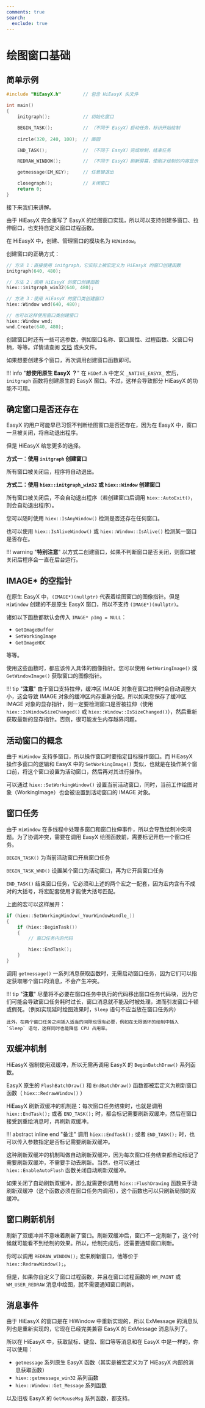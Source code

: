 ```yaml
---
comments: true
search:
  exclude: true
---
```


# 绘图窗口基础

## 简单示例

```cpp
#include "HiEasyX.h"		// 包含 HiEasyX 头文件

int main()
{
	initgraph();			// 初始化窗口

	BEGIN_TASK();			// （不同于 EasyX）启动任务，标识开始绘制
	
	circle(320, 240, 100);	// 画圆

	END_TASK();				// （不同于 EasyX）完成绘制，结束任务

	REDRAW_WINDOW();		// （不同于 EasyX）刷新屏幕，使刚才绘制的内容显示出来

	getmessage(EM_KEY);		// 任意键退出

	closegraph();			// 关闭窗口
	return 0;
}
```

接下来我们来讲解。

由于 HiEasyX 完全重写了 EasyX 的绘图窗口实现，所以可以支持创建多窗口、拉伸窗口，也支持自定义窗口过程函数。

在 HiEasyX 中，创建、管理窗口的模块名为 `HiWindow`。

创建窗口的正确方式：

```cpp
// 方法 1：直接使用 initgraph，它实际上被宏定义为 HiEasyX 的窗口创建函数
initgraph(640, 480);

// 方法 2：调用 HiEasyX 的窗口创建函数
hiex::initgraph_win32(640, 480);

// 方法 3：使用 HiEasyX 的窗口类创建窗口
hiex::Window wnd(640, 480);

// 也可以这样使用窗口类创建窗口
hiex::Window wnd;
wnd.Create(640, 480);
```

创建窗口时还有一些可选参数，例如窗口名称、窗口属性、过程函数、父窗口句柄，等等。详情请查阅 [文档](https://zouhuidong.github.io/HiEasyX/doxygen/html/class_hi_easy_x_1_1_window.html) 或头文件。

如果想要创建多个窗口，再次调用创建窗口函数即可。

!!! info "**想使用原生 EasyX ？**"
    在 `HiDef.h` 中定义 `_NATIVE_EASYX_` 宏后，`initgraph` 函数将创建原生的 EasyX 窗口。不过，这样会导致部分 HiEasyX 的功能不可用。

## 确定窗口是否还存在

EasyX 的用户可能早已习惯不判断绘图窗口是否还存在，因为在 EasyX 中，窗口一旦被关闭，将自动退出程序。

但是 HiEasyX 给您更多的选择。

**方式一：使用 `initgraph` 创建窗口**

所有窗口被关闭后，程序将自动退出。

**方式二：使用 `hiex::initgraph_win32` 或 `hiex::Window` 创建窗口**

所有窗口被关闭后，不会自动退出程序（若创建窗口后调用 `hiex::AutoExit()`，则会自动退出程序）。

您可以随时使用 `hiex::IsAnyWindow()` 检测是否还存在任何窗口。

也可以使用 `hiex::IsAliveWindow()` 或 `hiex::Window::IsAlive()` 检测某一窗口是否存在。

!!! warning "**特别注意**"
    以方式二创建窗口，如果不判断窗口是否关闭，则窗口被关闭后程序会一直在后台运行。

## IMAGE* 的空指针

在原生 EasyX 中，`(IMAGE*)(nullptr)` 代表着绘图窗口的图像指针。但是 `HiWindow` 创建的不是原生 EasyX 窗口，所以不支持 `(IMAGE*)(nullptr)`。

诸如以下函数都默认会传入 `IMAGE* pImg = NULL`：

* `GetImageBuffer`
* `SetWorkingImage`
* `GetImageHDC`

等等。

使用这些函数时，都应该传入具体的图像指针。您可以使用 `GetWoringImage()` 或 `GetWindowImage()` 获取窗口的图像指针。

!!! tip "**注意**"
    由于窗口支持拉伸，缓冲区 IMAGE 对象在窗口拉伸时会自动调整大小，这会导致 IMAGE 对象的缓冲区内存重新分配。所以如果您保存了缓冲区 IMAGE 对象的显存指针，则一定要检测窗口是否被拉伸（使用 `hiex::IsWindowSizeChanged()` 或 `hiex::Window::IsSizeChanged()`），然后重新获取最新的显存指针。否则，很可能发生内存越界问题。

## 活动窗口的概念

由于 `HiWindow` 支持多窗口，所以操作窗口时要指定目标操作窗口。而 HiEasyX 操作多窗口的逻辑和 EasyX 中的 `SetWorkingImage()` 类似，也就是在操作某个窗口前，将这个窗口设置为活动窗口，然后再对其进行操作。

可以通过 `hiex::SetWorkingWindow()` 设置当前活动窗口，同时，当前工作绘图对象（WorkingImage）也会被设置到活动窗口的 IMAGE 对象。

## 窗口任务

由于 `HiWindow` 在多线程中处理多窗口和窗口拉伸事件，所以会导致绘制冲突问题。为了协调冲突，需要在调用 EasyX 绘图函数前，需要标记开启一个窗口任务。

`BEGIN_TASK()` 为当前活动窗口开启窗口任务

`BEGIN_TASK_WND()` 设置某个窗口为活动窗口，再为它开启窗口任务

`END_TASK()` 结束窗口任务，它必须和上述的两个宏之一配套，因为宏内含有不成对的大括号，将宏配套使用才能使大括号匹配。

上面的宏可以这样展开：
```cpp
if (hiex::SetWorkingWindow(_YourWindowHandle_))
{
	if (hiex::BeginTask())
	{
		// 窗口任务内的代码

		hiex::EndTask();
	}
}
```

调用 `getmessage()` 一系列消息获取函数时，无需启动窗口任务，因为它们可以指定获取哪个窗口的消息，不会产生冲突。

!!! tip "**注意**"
    尽量将不必要在窗口任务中执行的代码移出窗口任务代码块，因为它们可能会导致窗口任务耗时过长，窗口消息就不能及时被处理，进而引发窗口卡顿或假死。（例如实现延时绘图效果时，`Sleep` 语句不应当放在窗口任务内）

    此外，在两个窗口任务之间插入适当的间隙也很有必要，例如在无限循环的绘制中插入 `Sleep` 语句，这样同时也能降低 CPU 占用率。

## 双缓冲机制

HiEasyX 强制使用双缓冲，所以无需再调用 EasyX 的 `BeginBatchDraw()` 系列函数。

EasyX 原生的 `FlushBatchDraw()` 和 `EndBatchDraw()` 函数都被宏定义为刷新窗口函数（ `hiex::RedrawWindow()` ）

HiEasyX 刷新双缓冲的机制是：每次窗口任务结束时，也就是调用 `hiex::EndTask();` 或者 `END_TASK();` 时，都会标记需要刷新双缓冲，然后在窗口接受到重绘消息时，再刷新双缓冲。

!!! abstract inline end "备注"
    调用 `hiex::EndTask();` 或者 `END_TASK();` 时，也可以传入参数指定是否标记需要刷新双缓冲。

这种刷新双缓冲的机制叫做自动刷新双缓冲，因为每次窗口任务结束都自动标记了需要刷新双缓冲，不需要手动去刷新。当然，也可以通过 `hiex::EnableAutoFlush` 函数关闭自动刷新双缓冲。

如果关闭了自动刷新双缓冲，那么就需要你调用 `hiex::FlushDrawing` 函数来手动刷新双缓冲（这个函数必须在窗口任务内调用），这个函数也可以只刷新局部的双缓冲。

## 窗口刷新机制

刷新了双缓冲并不意味着刷新了窗口。刷新双缓冲后，窗口不一定刷新了，这个时候就可能看不到绘制的效果。所以，绘制完成后，还需要通知窗口刷新。

你可以调用 `REDRAW_WINDOW();` 宏来刷新窗口，他等价于 `hiex::RedrawWindow();`。

但是，如果你自定义了窗口过程函数，并且在窗口过程函数的 `WM_PAINT` 或 `WM_USER_REDRAW` 消息中绘图，就不需要通知窗口刷新。

## 消息事件

由于 HiEasyX 的窗口是在 HiWindow 中重新实现的，所以 ExMessage 的消息队列也是重新实现的，它现在已经完美兼容 EasyX 的 ExMessage 消息队列了。

所以在 HiEasyX 中，获取鼠标、键盘、窗口等等消息和在 EasyX 中是一样的，你可以使用：

* `getmessage` 系列原生 EasyX 函数（其实是被宏定义为了 HiEasyX 内部的消息获取函数）
* `hiex::getmessage_win32` 系列函数
* `hiex::Window::Get_Message` 系列函数

以及旧版 EasyX 的 `GetMouseMsg` 系列函数，都支持。